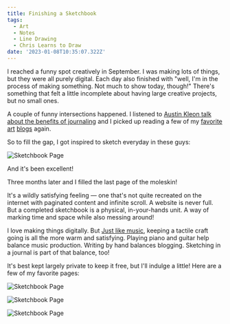 ```yaml
---
title: Finishing a Sketchbook
tags:
  - Art
  - Notes
  - Line Drawing
  - Chris Learns to Draw
date: '2023-01-08T10:35:07.322Z'
---
```


I reached a funny spot creatively in September. I was making lots of things, but they were all purely digital. Each day also finished with "well, I'm in the process of making something. Not much to show today, though!" There's something that felt a little incomplete about having large creative projects, but no small ones.

A couple of funny intersections happened. I listened to [Austin Kleon talk about the benefits of journaling](https://www.youtube.com/watch?v=pktz3rPM2QI&ab_channel=AustinKleon) and I picked up reading a few of my [favorite](http://nedroid.com/) [art](https://austinkleon.com/) [blogs](https://everydaylouie.tumblr.com/) again.

So to fill the gap, I got inspired to sketch everyday in these guys:

![Sketchbook Page](https://padilla-media.s3.amazonaws.com/blog/art/IMG_2794.jpg)

And it's been excellent!

Three months later and I filled the last page of the moleskin!

It's a wildly satisfying feeling — one that's not quite recreated on the internet with paginated content and infinite scroll. A website is never full. But a completed sketchbook is a physical, in-your-hands unit. A way of marking time and space while also messing around!

I love making things digitally. But [Just like music](https://www.chrisdpadilla.com/writingmusic), keeping a tactile craft going is all the more warm and satisfying. Playing piano and guitar help balance music production. Writing by hand balances blogging. Sketching in a journal is part of that balance, too!

It's best kept largely private to keep it free, but I'll indulge a little! Here are a few of my favorite pages:

![Sketchbook Page](https://padilla-media.s3.amazonaws.com/blog/art/IMG_2791.jpg)

![Sketchbook Page](https://padilla-media.s3.amazonaws.com/blog/art/IMG_2792.jpg)

![Sketchbook Page](https://padilla-media.s3.amazonaws.com/blog/art/IMG_2793.jpg)
